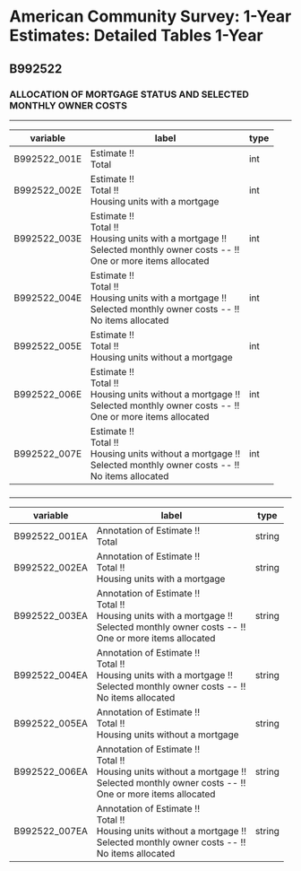# American Community Survey: 1-Year Estimates: Detailed Tables 1-Year

## B992522

### ALLOCATION OF MORTGAGE STATUS AND SELECTED MONTHLY OWNER COSTS

___

| variable | label | type |
| ----- | ----- | ----- |
| B992522_001E | Estimate !!<br>Total | int |
| B992522_002E | Estimate !!<br>Total !!<br>Housing units with a mortgage | int |
| B992522_003E | Estimate !!<br>Total !!<br>Housing units with a mortgage !!<br>Selected monthly owner costs -- !!<br>One or more items allocated | int |
| B992522_004E | Estimate !!<br>Total !!<br>Housing units with a mortgage !!<br>Selected monthly owner costs -- !!<br>No items allocated | int |
| B992522_005E | Estimate !!<br>Total !!<br>Housing units without a mortgage | int |
| B992522_006E | Estimate !!<br>Total !!<br>Housing units without a mortgage !!<br>Selected monthly owner costs -- !!<br>One or more items allocated | int |
| B992522_007E | Estimate !!<br>Total !!<br>Housing units without a mortgage !!<br>Selected monthly owner costs -- !!<br>No items allocated | int |
### 

___

| variable | label | type |
| ----- | ----- | ----- |
| B992522_001EA | Annotation of Estimate !!<br>Total | string |
| B992522_002EA | Annotation of Estimate !!<br>Total !!<br>Housing units with a mortgage | string |
| B992522_003EA | Annotation of Estimate !!<br>Total !!<br>Housing units with a mortgage !!<br>Selected monthly owner costs -- !!<br>One or more items allocated | string |
| B992522_004EA | Annotation of Estimate !!<br>Total !!<br>Housing units with a mortgage !!<br>Selected monthly owner costs -- !!<br>No items allocated | string |
| B992522_005EA | Annotation of Estimate !!<br>Total !!<br>Housing units without a mortgage | string |
| B992522_006EA | Annotation of Estimate !!<br>Total !!<br>Housing units without a mortgage !!<br>Selected monthly owner costs -- !!<br>One or more items allocated | string |
| B992522_007EA | Annotation of Estimate !!<br>Total !!<br>Housing units without a mortgage !!<br>Selected monthly owner costs -- !!<br>No items allocated | string |

